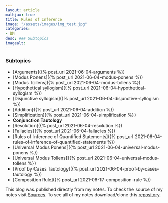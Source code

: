 ```yaml
---
layout: article
mathjax: true
title: Rules of Inference
image: "/assets/images/img_test.jpg"
categories:
- DM
desc: ### Subtopics 
imagealt: 
---
```


### Subtopics
- [Arguments]({% post_url 2021-06-04-arguments %})
- [Modus Ponens]({% post_url 2021-06-04-modus-ponens %})
- [Modus Tollens]({% post_url 2021-06-04-modus-tollens %})
- [Hypothetical syllogism]({% post_url 2021-06-04-hypothetical-syllogism %})
- [Disjunctive syllogism]({% post_url 2021-06-04-disjunctive-syllogism %})
- [Addition]({% post_url 2021-06-04-addition %})
- [Simplification]({% post_url 2021-06-04-simplification %})
- <b>Conjunction Tautology</b>
- [Resolution]({% post_url 2021-06-04-resolution %})
- [Fallacies]({% post_url 2021-06-04-fallacies %})
- [Rules of Inference of Quantified Statements]({% post_url 2021-06-04-rules-of-inference-of-quantified-statements %})
- [Universal Modus Ponens]({% post_url 2021-06-04-universal-modus-ponens %})
- [Universal Modus Tollens]({% post_url 2021-06-04-universal-modus-tollens %})
- [Proof by Cases Tautology]({% post_url 2021-06-04-proof-by-cases-tautology %})
- [Composition Rule]({% post_url 2021-06-17-composition-rule %})

This blog was published directly from my notes.
To check the source of my notes visit [Sources](sources.html).
To see all of my notes download/clone this [repository](https://github.com/bovem/CS).
